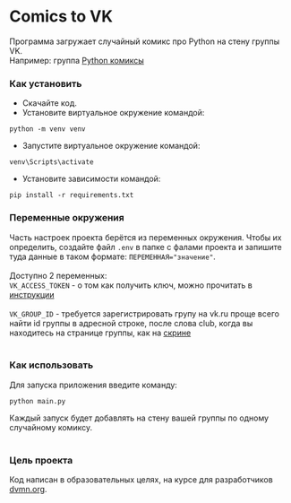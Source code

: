 # Comics to VK
Программа загружает случайный комикс про Python на стену группы VK. <br>
Например: группа [Python комиксы](https://vk.com/club216541309) <br>

### Как установить
- Скачайте код.
- Установите виртуальное окружение командой: 
```
python -m venv venv
``` 
- Запустите виртуальное окружение командой:  
```
venv\Scripts\activate
``` 
- Установите зависимости командой:  
```
pip install -r requirements.txt
``` 

### Переменные окружения
Часть настроек проекта берётся из переменных окружения. 
Чтобы их определить, создайте файл `.env` в папке с фалами проекта 
и запишите туда данные в таком формате: `ПЕРЕМЕННАЯ="значение"`.<br>
<br>
Доступно 2 переменных:<br>
`VK_ACCESS_TOKEN` - о том как получить ключ, можно прочитать в [инструкции](https://dev.vk.com/api/access-token/implicit-flow-user)<br>
<br>
`VK_GROUP_ID` - требуется зарегистрировать групу на vk.ru проще всего найти id 
группы в адресной строке, после слова club, когда вы находитесь на странице 
 группы, как на [скрине](http://skrinshoter.ru/s/201022/MoNRA4ek?a)<br>
<br>
### Как использовать
Для запуска приложения введите команду:
```
python main.py
```
Каждый запуск будет добавлять на стену вашей группы по одному случайному комиксу.<br>
<br>
### Цель проекта
Код написан в образовательных целях, 
на курсе для разработчиков [dvmn.org](https://dvmn.org/referrals/u4guYYiV5HjY6tnwtCShzP2cWFYE0EWnKeoJLEWP/).

